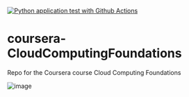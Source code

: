 [![Python application test with Github Actions](https://github.com/eigenbasis/coursera-CloudComputingFoundations/actions/workflows/main.yml/badge.svg)](https://github.com/eigenbasis/coursera-CloudComputingFoundations/actions/workflows/main.yml)

# coursera-CloudComputingFoundations
Repo for the Coursera course Cloud Computing Foundations

![image](https://user-images.githubusercontent.com/14904137/139238982-2ad22c7d-9c71-437c-8f41-a460f1dbd8ae.png)
